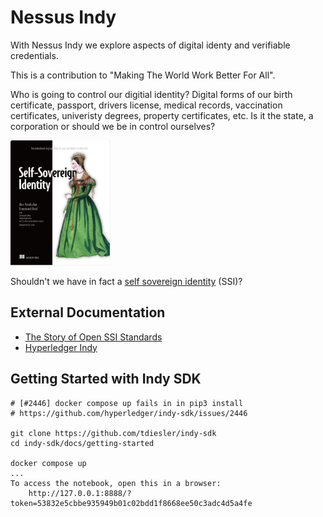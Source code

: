 # Nessus Indy

With Nessus Indy we explore aspects of digital identy and verifiable credentials.

This is a contribution to "Making The World Work Better For All".

Who is going to control our digitial identity? Digital forms of our birth certificate, passport, drivers license,
medical records, vaccination certificates, univeristy degrees, property certificates, etc.
Is it the state, a corporation or should we be in control ourselves?

<img src="docs/img/ssi-book.png" height="200">

Shouldn't we have in fact a [self sovereign identity](https://www.manning.com/books/self-sovereign-identity) (SSI)?

## External Documentation

* [The Story of Open SSI Standards](https://www.youtube.com/watch?v=RllH91rcFdE)
* [Hyperledger Indy](https://hyperledger-indy.readthedocs.io)

## Getting Started with Indy SDK

```
# [#2446] docker compose up fails in in pip3 install
# https://github.com/hyperledger/indy-sdk/issues/2446

git clone https://github.com/tdiesler/indy-sdk
cd indy-sdk/docs/getting-started

docker compose up
...
To access the notebook, open this in a browser:
    http://127.0.0.1:8888/?token=53832e5cbbe935949b01c02bdd1f8668ee50c3adc4d5a4fe
```
